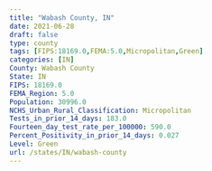 ```yaml
---
title: "Wabash County, IN"
date: 2021-06-28
draft: false
type: county
tags: [FIPS:18169.0,FEMA:5.0,Micropolitan,Green]
categories: [IN]
County: Wabash County
State: IN
FIPS: 18169.0
FEMA_Region: 5.0
Population: 30996.0
NCHS_Urban_Rural_Classification: Micropolitan
Tests_in_prior_14_days: 183.0
Fourteen_day_test_rate_per_100000: 590.0
Percent_Positivity_in_prior_14_days: 0.027
Level: Green
url: /states/IN/wabash-county
---
```



